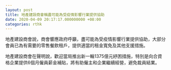 ```yaml
---
layout: post
title: 地產建設商會稱盡可能為受疫情影響行業提供協助
date: 2020-04-09 20:17:17.000000000 +08:00
categories: rthk
---
```


地產建設商會說，商會響應政府呼籲，盡可能為受疫情影響行業提供協助，大部分會員已為有需要的零售餐飲租戶，提供適當的租金寬免及其他支援措施。

地產建設商會在聲明說，歡迎當局推出新一輪1375億元紓困措施，特別是向合資格企業提供6個月僱員薪金補貼，將有助僱主和企業繼續經營，避免裁員結業。
